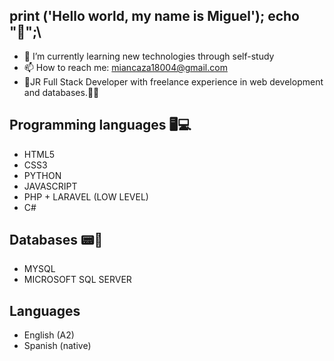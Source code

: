 ## print ('Hello world, my name is Miguel'); echo "👋";\
- 🌱 I’m currently learning new technologies through self-study
- 📫 How to reach me: miancaza18004@gmail.com
- 🍼JR Full Stack Developer with freelance experience in web development and databases.🤷‍♂️

## Programming languages 🖥💻

-  HTML5
- CSS3
- PYTHON
- JAVASCRIPT
- PHP + LARAVEL (LOW LEVEL)
- C#

## Databases 📟💾
- MYSQL
- MICROSOFT SQL SERVER

## Languages
- English (A2)
- Spanish (native)
<!--

